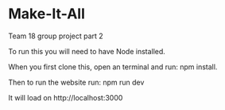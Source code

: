 # Make-It-All
Team 18 group project part 2

To run this you will need to have Node installed.

When you first clone this, open an terminal and run: npm install.

Then to run the website run: npm run dev

It will load on http://localhost:3000